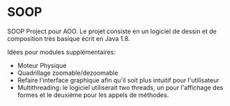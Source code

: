 # SOOP
SOOP Project pour AOO.
Le projet consiste en un logiciel de dessin et de composition très basique écrit en Java 1.8.

Idées pour modules supplémentaires:

* Moteur Physique
* Quadrillage zoomable/dezoomable
* Refaire l'interface graphique afin qu'il soit plus intuitif pour l'utilisateur
* Multithreading: le logiciel utiliserait two threads, un pour l'affichage des formes et le deuxième pour les appels de méthodes.
